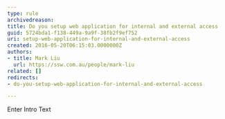 ```yaml
---
type: rule
archivedreason: 
title: Do you setup web application for internal and external access
guid: 5724bda1-f138-449a-9a9f-38fb2f9ef752
uri: setup-web-application-for-internal-and-external-access
created: 2016-05-20T06:15:03.0000000Z
authors:
- title: Mark Liu
  url: https://ssw.com.au/people/mark-liu
related: []
redirects:
- do-you-setup-web-application-for-internal-and-external-access

---
```



Enter Intro Text
<br><excerpt class='endintro'></excerpt><br>



